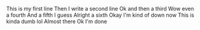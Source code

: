 This is my first line
Then I write a second line
Ok and then a third
Wow even a fourth
And a fifth I guess
Alright a sixth
Okay I'm kind of down now
This is kinda dumb lol
Almost there
Ok I'm done